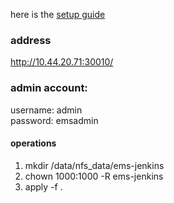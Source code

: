 here is the [setup guide](https://www.jenkins.io/doc/book/installing/kubernetes/)

### address
http://10.44.20.71:30010/

### admin account:
username: admin  
password: emsadmin

#### operations
1. mkdir /data/nfs_data/ems-jenkins
1. chown 1000:1000 -R ems-jenkins
1. apply -f .